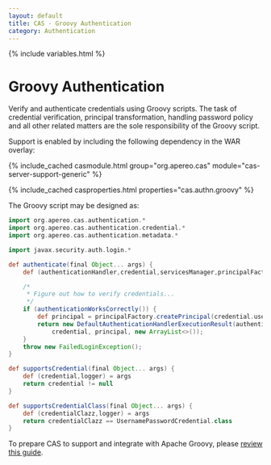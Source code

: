 ```yaml
---
layout: default
title: CAS - Groovy Authentication
category: Authentication
---
```

{% include variables.html %}


# Groovy Authentication

Verify and authenticate credentials using Groovy scripts. The task of credential verification, principal transformation,
handling password policy and all other related matters are the sole responsibility of the Groovy script.

Support is enabled by including the following dependency in the WAR overlay:

{% include_cached casmodule.html group="org.apereo.cas" module="cas-server-support-generic" %}

{% include_cached casproperties.html properties="cas.authn.groovy"  %}

The Groovy script may be designed as:

```groovy
import org.apereo.cas.authentication.*
import org.apereo.cas.authentication.credential.*
import org.apereo.cas.authentication.metadata.*

import javax.security.auth.login.*

def authenticate(final Object... args) {
    def (authenticationHandler,credential,servicesManager,principalFactory,logger) = args

    /*
     * Figure out how to verify credentials...
     */
    if (authenticationWorksCorrectly()) {
        def principal = principalFactory.createPrincipal(credential.username);
        return new DefaultAuthenticationHandlerExecutionResult(authenticationHandler,
            credential, principal, new ArrayList<>());
    }
    throw new FailedLoginException();
}

def supportsCredential(final Object... args) {
    def (credential,logger) = args
    return credential != null
}

def supportsCredentialClass(final Object... args) {
    def (credentialClazz,logger) = args
    return credentialClazz == UsernamePasswordCredential.class
}
```

To prepare CAS to support and integrate with Apache Groovy, please [review this guide](../integration/Apache-Groovy-Scripting.html).
